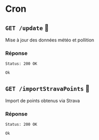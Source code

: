 # Cron

## `GET /update` :key:
Mise à jour des données météo et pollition

### Réponse
```
Status: 200 OK
```

```
Ok
```

## `GET /importStravaPoints` :key:
Import de points obtenus via Strava

### Réponse
```
Status: 200 OK
```

```
Ok
```
